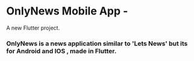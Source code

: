 #   OnlyNews Mobile App - 

A new Flutter project.

### OnlyNews is a news application similar to 'Lets News' but its for Android and IOS , made in Flutter. 
